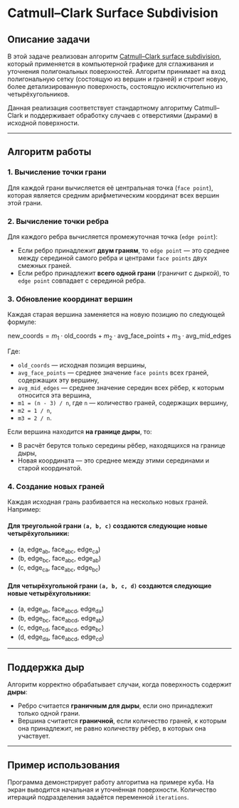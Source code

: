 # Catmull–Clark Surface Subdivision

## Описание задачи

В этой задаче реализован алгоритм [Catmull–Clark surface subdivision](https://rosettacode.org/wiki/Catmull%E2%80%93Clark_subdivision_surface), который применяется в компьютерной графике для сглаживания и уточнения полигональных поверхностей. Алгоритм принимает на вход полигональную сетку (состоящую из вершин и граней) и строит новую, более детализированную поверхность, состоящую исключительно из четырёхугольников.

Данная реализация соответствует стандартному алгоритму Catmull–Clark и поддерживает обработку случаев с отверстиями (дырами) в исходной поверхности.

---

## Алгоритм работы

### 1. Вычисление точки грани
Для каждой грани вычисляется её центральная точка (`face point`), которая является средним арифметическим координат всех вершин этой грани.

### 2. Вычисление точки ребра
Для каждого ребра вычисляется промежуточная точка (`edge point`):
- Если ребро принадлежит **двум граням**, то `edge point` — это среднее между серединой самого ребра и центрами `face points` двух смежных граней.
- Если ребро принадлежит **всего одной грани** (граничит с дыркой), то `edge point` совпадает с серединой ребра.

### 3. Обновление координат вершин
Каждая старая вершина заменяется на новую позицию по следующей формуле:

$$\mathrm{new\_coords} = m_{1} \cdot \mathrm{old\_coords} + m_{2} \cdot \mathrm{avg\_face\_points} + m_{3} \cdot \mathrm{avg\_mid\_edges}$$

Где:
- `old_coords` — исходная позиция вершины,
- `avg_face_points` — среднее значение `face points` всех граней, содержащих эту вершину,
- `avg_mid_edges` — среднее значение середин всех рёбер, к которым относится эта вершина,
- `m1 = (n - 3) / n`, где `n` — количество граней, содержащих вершину,
- `m2 = 1 / n`,
- `m3 = 2 / n`.

Если вершина находится **на границе дыры**, то:
- В расчёт берутся только середины рёбер, находящихся на границе дыры,
- Новая координата — это среднее между этими серединами и старой координатой.

### 4. Создание новых граней
Каждая исходная грань разбивается на несколько новых граней. Например:

#### Для треугольной грани `(a, b, c)` создаются следующие новые четырёхугольники:
- (a, edge<sub>ab</sub>, face<sub>abc</sub>, edge<sub>ca</sub>)
- (b, edge<sub>bc</sub>, face<sub>abc</sub>, edge<sub>ab</sub>)
- (c, edge<sub>ca</sub>, face<sub>abc</sub>, edge<sub>bc</sub>)

#### Для четырёхугольной грани `(a, b, c, d)` создаются следующие новые четырёхугольники:
- (a, edge<sub>ab</sub>, face<sub>abcd</sub>, edge<sub>da</sub>)
- (b, edge<sub>bc</sub>, face<sub>abcd</sub>, edge<sub>ab</sub>)
- (c, edge<sub>cd</sub>, face<sub>abcd</sub>, edge<sub>bc</sub>)
- (d, edge<sub>da</sub>, face<sub>abcd</sub>, edge<sub>cd</sub>)

---

## Поддержка дыр

Алгоритм корректно обрабатывает случаи, когда поверхность содержит **дыры**:
- Ребро считается **граничным для дыры**, если оно принадлежит только одной грани.
- Вершина считается **граничной**, если количество граней, к которым она принадлежит, не равно количеству рёбер, в которых она участвует.

---

## Пример использования

Программа демонстрирует работу алгоритма на примере куба. На экран выводится начальная и уточнённая поверхности. Количество итераций подразделения задаётся переменной `iterations`.
